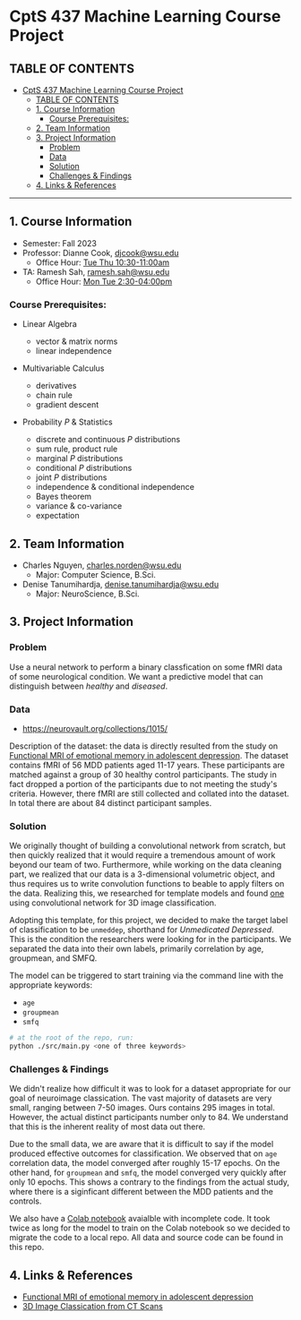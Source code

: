# CptS 437 Machine Learning Course Project

## TABLE OF CONTENTS
- [CptS 437 Machine Learning Course Project](#cpts-437-machine-learning-course-project)
  - [TABLE OF CONTENTS](#table-of-contents)
  - [1. Course Information](#1-course-information)
    - [Course Prerequisites:](#course-prerequisites)
  - [2. Team Information](#2-team-information)
  - [3. Project Information](#3-project-information)
    - [Problem](#problem)
    - [Data](#data)
    - [Solution](#solution)
    - [Challenges & Findings](#challenges-and-findings)
  - [4. Links & References](#4links-and-references)

---

## 1. Course Information

- Semester: Fall 2023
- Professor: Dianne Cook, djcook@wsu.edu
    - Office Hour: [Tue Thu 10:30-11:00am](https://wsu.zoom.us/j/93838519178?pwd=cTJoSGtJVU9RL29FRlU2YjhEMHU3UT09)
- TA: Ramesh Sah, ramesh.sah@wsu.edu
    - Office Hour: [Mon Tue 2:30-04:00pm](https://wsu.zoom.us/j/8991996138 )

### Course Prerequisites:

- Linear Algebra
    - vector & matrix norms
    - linear independence

- Multivariable Calculus
    - derivatives
    - chain rule
    - gradient descent

- Probability $P$ & Statistics
    - discrete and continuous $P$ distributions
    - sum rule, product rule
    - marginal $P$ distributions
    - conditional $P$ distributions
    - joint $P$ distributions
    - independence & conditional independence
    - Bayes theorem
    - variance & co-variance
    - expectation


## 2. Team Information

- Charles Nguyen, charles.norden@wsu.edu
    - Major: Computer Science, B.Sci.
- Denise Tanumihardja, denise.tanumihardja@wsu.edu
    - Major: NeuroScience, B.Sci.


## 3. Project Information

### Problem

Use a neural network to perform a binary classfication on some fMRI data of some neurological condition. We want a predictive model that can distinguish between *healthy* and *diseased*.

### Data

- https://neurovault.org/collections/1015/

Description of the dataset: the data is directly resulted from the study on [Functional MRI of emotional memory in adolescent depression](https://www.sciencedirect.com/science/article/pii/S1878929315001322). The dataset contains fMRI of 56 MDD patients aged 11-17 years. These participants are matched against a group of 30 healthy control participants. The study in fact dropped a portion of the participants due to not meeting the study's criteria. However, there fMRI are still collected and collated into the dataset. In total there are about 84 distinct participant samples.


### Solution

We originally thought of building a convolutional network from scratch, but then quickly realized that it would require a tremendous amount of work beyond our team of two. Furthermore, while working on the data cleaning part, we realized that our data is a 3-dimensional volumetric object, and thus requires us to write convolution functions to beable to apply filters on the data. Realizing this, we researched for template models and found [one](https://keras.io/examples/vision/3D_image_classification/) using convolutional network for 3D image classification.

Adopting this template, for this project, we decided to make the target label of classification to be `unmeddep`, shorthand for *Unmedicated Depressed*. This is the condition the researchers were looking for in the participants. We separated the data into their own labels, primarily correlation by age, groupmean, and SMFQ.

The model can be triggered to start training via the command line with the appropriate keywords:

- `age`
- `groupmean`
- `smfq`

```sh
# at the root of the repo, run:
python ./src/main.py <one of three keywords>
```
### Challenges & Findings

We didn't realize how difficult it was to look for a dataset appropriate for our goal of neuroimage classication. The vast majority of datasets are very small, ranging between 7-50 images. Ours contains 295 images in total. However, the actual distinct participants number only to 84. We understand that this is the inherent reality of most data out there.

Due to the small data, we are aware that it is difficult to say if the model produced effective outcomes for classification. We observed that on `age` correlation data, the model converged after roughly 15-17 epochs. On the other hand, for `groupmean` and `smfq`, the model converged very quickly after only 10 epochs. This shows a contrary to the findings from the actual study, where there is a siginficant different between the MDD patients and the controls.

We also have a [Colab notebook](https://colab.research.google.com/drive/1H_pVmqi7TkZQ0G455Blea1DQl8SH5zkz?usp=sharing) avaialble with incomplete code. It took twice as long for the model to train on the Colab notebook so we decided to migrate the code to a local repo. All data and source code can be found in this repo.


## 4. Links & References

- [Functional MRI of emotional memory in adolescent depression](https://www.sciencedirect.com/science/article/pii/S1878929315001322)
- [3D Image Classication from CT Scans](https://keras.io/examples/vision/3D_image_classification/)
